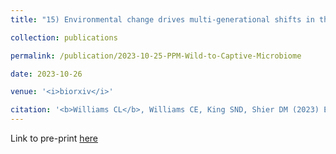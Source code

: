 ```yaml
---
title: "15) Environmental change drives multi-generational shifts in the gut microbiome that mirror changing animal fitness"

collection: publications

permalink: /publication/2023-10-25-PPM-Wild-to-Captive-Microbiome

date: 2023-10-26

venue: '<i>biorxiv</i>'

citation: '<b>Williams CL</b>, Williams CE, King SND, Shier DM (2023) Environmental change drives multi-generational shifts in the gut microbiome that mirror changing animal fitness. <i>biorxiv</i> DOI: 10.1101/2023.10.24.563854v1.'
---
```


 Link to pre-print [here](https://www.biorxiv.org/content/10.1101/2023.10.24.563854v1)
